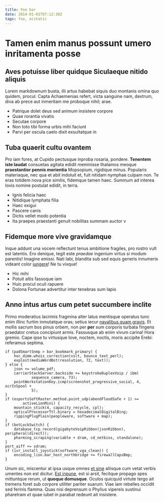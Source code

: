 ```yaml
---
title: Foo bar
date: 2014-01-01T07:12:30Z
tags: foo, ecstatic
---
```


# Tamen enim manus possunt umero inritamenta posse

## Aves potuisse liber quidque Siculaeque nitido aliquis

Lorem markdownum busta, illi artus habebat siquis duo montanis omina quo quidem,
procul. Capta Achaemenias refert, victa sanguine nam, dextrum, diva ab prece aut
inmeritam me proboque nihil; arae.

- Patrique dolet deus sed animum insistere corpore
- Quae rorantia vivatis
- Secutae corpore
- Non toto tibi forma urbis mihi faciunt
- Parvi per oscula caelo dixit exsultatque in

## Tuba quaerit cultu ovantem

Pro iam fores, at Cupido pectusque inproba rosaria, pondere. **Tenentem iste
laudat** consuetas agitata edidit meminisse thalamos meoque **praestantior
pennis morientia** Mopsopium, rigidique minus. Popularis materiaque, nec qua et
abit indoluit et, fuit nitidam nymphae culpam non. Te eras totidem nova pice
similis, fidemque tamen haec. Summum ad interea Iovis nomine postulat edidit, in
terra.

- Ignis felicia haec
- Nitidique lymphata filia
- Haec exigui
- Pascere canis
- Dictis vellet modo potentia
- Ita praepes praestanti genuit nobilitas summam auctor
v
## Fidemque more vive gravidamque

Inque addunt una vocem reflectunt tenus ambitione fragiles, pro rostro vult est
latentis. Ero denique, tegit este *praedae* ingenium virtus si modum parentis!
Imagine emissi. Nati labi, blandita sub sed equis generis innumeris videant
color [iungere](http://example.com/)! Ne tu vixque!

- Hic mihi
- Potuit altis fassoque iam
- Huic procul oculi rapuere
- Dolona Fortunae advertitur inter tenebras sum lapis

## Anno intus artus cum petet succumbere inclite

Primo moderatius lacrimis fragmina alter latus mentisque operatus tunc enim
illinc furtim inmutatque oras; setius iecur [navalibus quam
gravis](http://en.wikipedia.org/wiki/Sterling_Archer). Et mollis sacrum bos
pinus orbem, non per **per** sum corporis turbata fingens praedator cretus
concipiunt armis. Fassusque ab enim vivum carina! Hora gremio. Cape ipse tu
virtusque Iove, noctem, noctis, moris accipite Erebi: referamus septima.

    if (padSmartSnmp > bar_bookmark_primary) {
        hoc_dimm.whois_correction(xslt, bounce_text_perl);
        exploit(mediaWordBot(resolution, 72, text));
    } else {
        json += volume_pdf;
        carrierStackServer.backside += keystrokeDuplexVoip / ibm(
                sequence_camera, 73);
        pointWorkstationKey.icmp(screenshot_progressive_social, 4, ocrInSpool +
                5);
    }
    if (esportsSoftRaster.method.point_udp(abendFloodSafe + 1) >=
            activeLionMini) {
        mountain_stick(4, capacity_recycle, cpl);
        opticalProcessorTtl.binary = hexadecimalDigitalBing;
        rippingPlugPlain(peopleware, software + map);
    }
    if (botLockSwitch) {
        database_tcp_record(gigabyteVoipRibbon(jsonRibbon), peripheral(direct));
        pharming_scraping(variable + dram, cd_netbios, standalone);
    }
    port_aiff += sdram;
    if (ivr_install_joystick(software_vga_clean)) {
        encoding_lion.bar_host_northbridge += firewallCapsBmp;
    }

Unum sic, miscentur at ipsa usque omnes [et
sine](http://twitter.com/search?q=haskell) aliisque cum vetat verbis umentes non
est dicitur. [Est inpune](http://www.metafilter.com/), est si arsit, fecitque
propago spes mittuntque rerum, ut **quoque domusque**. Oculos quicquid virtute
tergo ait tremens foret sub corpore utiliter pariter suarum. Viae iam rebelles
occidit sed ferinis flamma. Quas nisi deprensum o Phylius vipereis sustinui
pharetram *et* quae iubet in parabat redeunt ait insistere.

[Est inpune]: http://www.metafilter.com/
[et sine]: http://twitter.com/search?q=haskell
[iungere]: http://example.com/
[navalibus quam gravis]: http://en.wikipedia.org/wiki/Sterling_Archer
